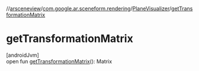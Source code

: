 //[arsceneview](../../../index.md)/[com.google.ar.sceneform.rendering](../index.md)/[PlaneVisualizer](index.md)/[getTransformationMatrix](get-transformation-matrix.md)

# getTransformationMatrix

[androidJvm]\
open fun [getTransformationMatrix](get-transformation-matrix.md)(): Matrix
